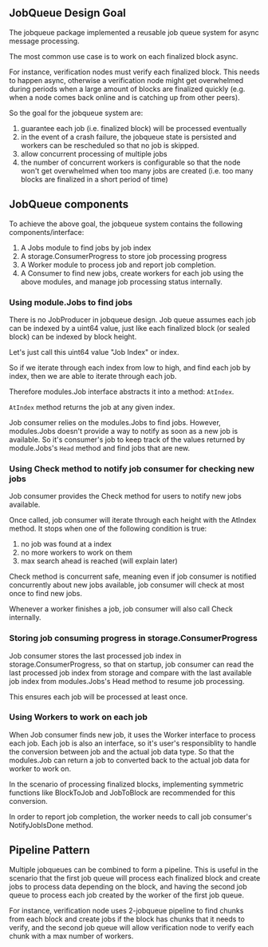## JobQueue Design Goal

The jobqueue package implemented a reusable job queue system for async message processing.

The most common use case is to work on each finalized block async.

For instance, verification nodes must verify each finalized block. This needs to happen async, otherwise a verification node might get overwhelmed during periods when a large amount of blocks are finalized quickly (e.g. when a node comes back online and is catching up from other peers).

So the goal for the jobqueue system are:
1. guarantee each job (i.e. finalized block) will be processed eventually
2. in the event of a crash failure, the jobqueue state is persisted and workers can be rescheduled so that no job is skipped.
3. allow concurrent processing of multiple jobs
4. the number of concurrent workers is configurable so that the node won't get overwhelmed when too many jobs are created (i.e. too many blocks are finalized in a short period of time)

## JobQueue components
To achieve the above goal, the jobqueue system contains the following components/interface:
1. A Jobs module to find jobs by job index
2. A storage.ConsumerProgress to store job processing progress
3. A Worker module to process job and report job completion.
4. A Consumer to find new jobs, create workers for each job using the above modules, and manage job processing status internally.

### Using module.Jobs to find jobs
There is no JobProducer in jobqueue design. Job queue assumes each job can be indexed by a uint64 value, just like each finalized block (or sealed block) can be indexed by block height.

Let's just call this uint64 value "Job Index" or index.

So if we iterate through each index from low to high, and find each job by index, then we are able to iterate through each job.

Therefore modules.Job interface abstracts it into a method: `AtIndex`.

`AtIndex` method returns the job at any given index.

Job consumer relies on the modules.Jobs to find jobs. However, modules.Jobs doesn't provide a way to notify as soon as a new job is available. So it's consumer's job to keep track of the values returned by module.Jobs's `Head` method and find jobs that are new.

### Using Check method to notify job consumer for checking new jobs
Job consumer provides the Check method for users to notify new jobs available.

Once called, job consumer will iterate through each height with the AtIndex method. It stops when one of the following condition is true:
1. no job was found at a index
2. no more workers to work on them
3. max search ahead is reached (will explain later)

Check method is concurrent safe, meaning even if job consumer is notified concurrently about new jobs available, job consumer will check at most once to find new jobs.

Whenever a worker finishes a job, job consumer will also call Check internally.

### Storing job consuming progress in storage.ConsumerProgress
Job consumer stores the last processed job index in storage.ConsumerProgress, so that on startup, job consumer can read the last processed job index from storage and compare with the last available job index from modules.Jobs's Head method to resume job processing.

This ensures each job will be processed at least once.

### Using Workers to work on each job

When Job consumer finds new job, it uses the Worker interface to process each job. Each job is also an interface, so it's user's responsiblity to handle the conversion between job and the actual job data type. So that the modules.Job can return a job to converted back to the actual job data for worker to work on.

In the scenario of processing finalized blocks, implementing symmetric functions like BlockToJob and JobToBlock are recommended for this conversion.

In order to report job completion, the worker needs to call job consumer's NotifyJobIsDone method.

## Pipeline Pattern
Multiple jobqueues can be combined to form a pipeline. This is useful in the scenario that the first job queue will process each finalized block and create jobs to process data depending on the block, and having the second job queue to process each job created by the worker of the first job queue.

For instance, verification node uses 2-jobqueue pipeline to find chunks from each block and create jobs if the block has chunks that it needs to verify, and the second job queue will allow verification node to verify each chunk with a max number of workers.
